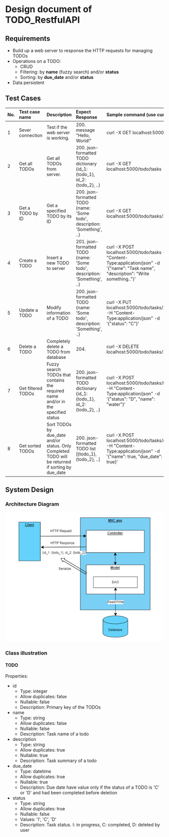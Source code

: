 # Design document of TODO_RestfulAPI
## Requirements
- Build up a web server to response the HTTP requests for managing TODOs
- Operations on a TODO:
    - CRUD
    - Filtering: by **name** (fuzzy search) and/or **status**
    - Sorting: by **due_date** and/or **status**
- Data persistent

## Test Cases
| No. | Test case name     | Description                                                                                       | Expect Response                                                            | Sample command (use curl)                                                                                                                |
|:----|:-------------------|:--------------------------------------------------------------------------------------------------|:---------------------------------------------------------------------------|:-----------------------------------------------------------------------------------------------------------------------------------------|
| 1   | Sever connection   | Test if the web server is working.                                                                | 200. message "Hello, World!"                                               | curl -X GET localhost:5000                                                                                                               |
| 2   | Get all TODOs      | Get all TODOs from server.                                                                        | 200. json-formatted TODO dictionary {id_1: {todo_1}, id_2: {todo_2}, ..}   | curl -X GET localhost:5000/todo/tasks                                                                                                    |
| 3   | Get a TODO by ID   | Get a specified TODO by its ID                                                                    | 200. json-formatted TODO {name: 'Some todo', description: 'Something', ..} | curl -X GET localhost:5000/todo/tasks/1                                                                                                  |
| 4   | Create a TODO      | Insert a new TODO to server                                                                       | 201. json-formatted TODO {name: 'Some todo', description: 'Something', ..} | curl -X POST localhost:5000/todo/tasks -H "Content-Type:application/json" -d '{"name": "Task name", "description": "Write something.."}' |
| 5   | Update a TODO      | Modify information of a TODO                                                                      | 200. json-formatted TODO {name: 'Some todo', description: 'Something', ..} | curl -X PUT localhost:5000/todo/tasks/13 -H "Content-Type:application/json" -d '{"status": "C"}'                                         |
| 6   | Delete a TODO      | Completely delete a TODO from database                                                            | 204.                                                                       | curl -X DELETE localhost:5000/todo/tasks/14                                                                                              |
| 7   | Get filtered TODOs | Fuzzy search TODOs that contains the required name and/or in the specified status                 | 200. json-formatted TODO dictionary {id_1: {todo_1}, id_2: {todo_2}, ..}   | curl -X POST localhost:5000/todo/tasks/filter -H "Content-Type:application/json" -d '{"status": "D", "name": "water"}'                   |
| 8   | Get sorted TODOs   | Sort TODOs by due_date and/or status. Only Completed TODO will be returned if sorting by due_date | 200. json-formatted TODO list [{todo_1}, {todo_2}, ..]                     | curl -X POST localhost:5000/todo/tasks/sort -H "Content-Type:application/json" -d '{"name": true, "due_date": true}'                     |

## System Design

### Architecture Diagram
![image](resourses/Architecture_Diagram.png)
### Class illustration
#### TODO
Properties:
- id 
  - Type: integer
  - Allow duplicates: false
  - Nullable: false
  - Description: Primary key of the TODOs
- name
  - Type: string
  - Allow duplicates: false
  - Nullable: false
  - Description: Task name of a todo
- description
  - Type: string
  - Allow duplicates: true
  - Nullable: true
  - Description: Task summary of a todo
- due_date
  - Type: datetime
  - Allow duplicates: true
  - Nullable: true
  - Description: Due date have value only if the status of a TODO is 'C' or 'D' and had been completed before deletion
- status
  - Type: string
  - Allow duplicates: true
  - Nullable: false
  - Values: 'I', 'C', 'D'
  - Description: Task status. I: in progress, C: completed, D: deleted by user